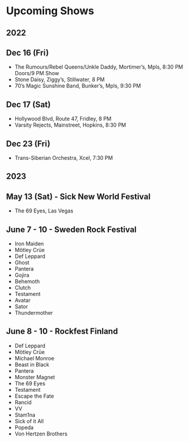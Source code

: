 <!DOCTYPE html>
<html>

<head>
  <meta charset="utf-8">
  <meta name="viewport" content="width=device-width, initial-scale=1.0">
  <title>upcoming-shows</title>
  <link rel="stylesheet" href="https://stackedit.io/style.css" />
</head>

<body class="stackedit">
  <div class="stackedit__html"><h1 id="upcoming-shows">Upcoming Shows</h1>
<h2 id="section">2022</h2>
<h2 id="dec-16-fri">Dec 16 (Fri)</h2>
<ul>
<li>The Rumours/Rebel Queens/Unkle Daddy, Mortimer’s, Mpls, 8:30 PM Doors/9 PM Show</li>
<li>Stone Daisy, Ziggy’s, Stillwater, 8 PM</li>
<li>70’s Magic Sunshine Band, Bunker’s, Mpls, 9:30 PM</li>
</ul>
<h2 id="dec-17-sat">Dec 17 (Sat)</h2>
<ul>
<li>Hollywood Blvd, Route 47, Fridley, 8 PM</li>
<li>Varsity Rejects, Mainstreet, Hopkins, 8:30 PM</li>
</ul>
<h2 id="dec-23-fri">Dec 23 (Fri)</h2>
<ul>
<li>Trans-Siberian Orchestra, Xcel, 7:30 PM</li>
</ul>
<h2 id="section-1">2023</h2>
<h2 id="may-13-sat---sick-new-world-festival">May 13 (Sat) - Sick New World Festival</h2>
<ul>
<li>The 69 Eyes, Las Vegas</li>
</ul>
<h2 id="june-7---10---sweden-rock-festival">June 7 - 10 - Sweden Rock Festival</h2>
<ul>
<li>Iron Maiden</li>
<li>Mötley Crüe</li>
<li>Def Leppard</li>
<li>Ghost</li>
<li>Pantera</li>
<li>Gojira</li>
<li>Behemoth</li>
<li>Clutch</li>
<li>Testament</li>
<li>Avatar</li>
<li>Sator</li>
<li>Thundermother</li>
</ul>
<h2 id="june-8---10---rockfest-finland">June 8 - 10 - Rockfest Finland</h2>
<ul>
<li>Def Leppard</li>
<li>Mötley Crüe</li>
<li>Michael Monroe</li>
<li>Beast in Black</li>
<li>Pantera</li>
<li>Monster Magnet</li>
<li>The 69 Eyes</li>
<li>Testament</li>
<li>Escape the Fate</li>
<li>Rancid</li>
<li>VV</li>
<li>Stam1na</li>
<li>Sick of it All</li>
<li>Popeda</li>
<li>Von Hertzen Brothers</li>
</ul>
</div>
</body>

</html>
